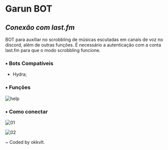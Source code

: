 # Garun BOT
## _Conexão com last.fm_

BOT para auxiliar no scrobbling de músicas escutadas em canais de voz no discord, além de outras funções. É necessário a autenticação com a conta last.fm para que o modo scrobbling funcione.

### ▪ Bots Compatíveis

- Hydra;

### ▪ Funções

![help](https://i.imgur.com/VeXDebi.png)

### ▪ Como conectar

![01](https://i.imgur.com/N0v9OYc.png)

![02](https://i.imgur.com/DGMcqAM.png)

\~ Coded by okkvlt.
